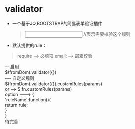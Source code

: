 # validator
* 一个基于JQ,BOOTSTRAP的简易表单验证插件 
  > <form> 
  > <input data-vd-[ruleName]="true"> //表示需要校验这个规则 
  > </form> 
* 默认提供的rule： 
 > require --> 必填项 
 > email: --> 邮箱校验 

-- 启用 </br>
$(fromDom).validator({}) </br> 
--- 自定义规则 </br>
$(fromDom).validator({}).customRules(params)</br>
or --> $.fn.customRules(params)</br>
option ---> { </br>
  'ruleName':function(){ </br>
    return rule; </br>
  } </br>
} </br>
待完善
